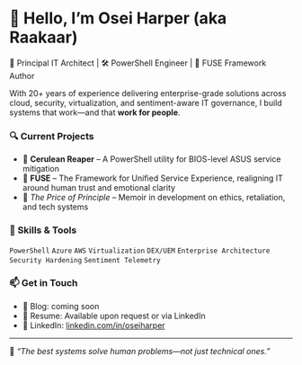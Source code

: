 # 👋 Hello, I’m Osei Harper (aka Raakaar)

🚀 Principal IT Architect | 🛠️ PowerShell Engineer | 🧠 FUSE Framework Author

With 20+ years of experience delivering enterprise-grade solutions across cloud, security, virtualization, and sentiment-aware IT governance, I build systems that work—and that **work for people**.

### 🔍 Current Projects
- 🎯 **Cerulean Reaper** – A PowerShell utility for BIOS-level ASUS service mitigation
- 🧩 **FUSE** – The Framework for Unified Service Experience, realigning IT around human trust and emotional clarity
- 📘 *The Price of Principle* – Memoir in development on ethics, retaliation, and tech systems

### 🔧 Skills & Tools
`PowerShell` `Azure` `AWS` `Virtualization` `DEX/UEM` `Enterprise Architecture` `Security Hardening` `Sentiment Telemetry`

### 📫 Get in Touch
- 🧠 Blog: coming soon
- 📄 Resume: Available upon request or via LinkedIn
- 🧵 LinkedIn: [linkedin.com/in/oseiharper](https://linkedin.com/in/oseiharper)

---

🌱 *“The best systems solve human problems—not just technical ones.”*
